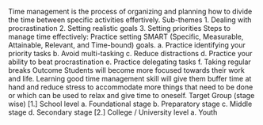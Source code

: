 Time management is the process of organizing and planning how to divide the time between specific activities effertively. Sub-themes 1. Dealing with procrastination 2. Setting realistic goals 3. Setting priorities Steps to manage time effectively: Practice setting SMART (Specific, Measurable, Attainable, Relevant, and Time-bound) goals. a. Practice identifying your priority tasks b. Avoid multi-tasking c. Reduce distractions d. Practice your ability to beat procrastination e. Practice delegating tasks f. Taking regular breaks Outcome Students will become more focused towards their work and life. Learning good time management skill will give them buffer time at hand and reduce stress to accommodate more things that need to be done or which can be used to relax and give time to oneself. Target Group (stage wise) [1.] School level a. Foundational stage b. Preparatory stage c. Middle stage d. Secondary stage [2.] College / University level a. Youth